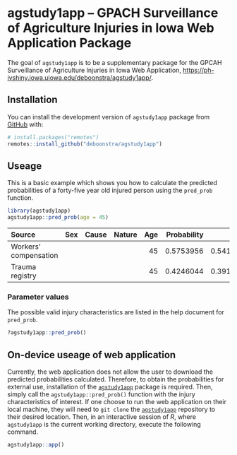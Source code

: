 
<!-- README.md is generated from README.Rmd. Please edit that file -->

# agstudy1app – GPACH Surveillance of Agriculture Injuries in Iowa Web Application Package

The goal of `agstudy1app` is to be a supplementary package for the GPCAH
Surveillance of Agriculture Injuries in Iowa Web Application,
<https://ph-ivshiny.iowa.uiowa.edu/deboonstra/agstudy1app/>.

## Installation

You can install the development version of `agstudy1app` package from
[GitHub](https://github.com/deboonstra/agstudy1app/tree/main) with:

``` r
# install.packages("remotes")
remotes::install_github("deboonstra/agstudy1app")
```

## Useage

This is a basic example which shows you how to calculate the predicted
probabilities of a forty-five year old injured person using the
`pred_prob` function.

``` r
library(agstudy1app)
agstudy1app::pred_prob(age = 45)
```

| Source                | Sex | Cause | Nature | Age | Probability |        LB |        UB |
|:----------------------|:----|:------|:-------|----:|------------:|----------:|----------:|
| Workers’ compensation |     |       |        |  45 |   0.5753956 | 0.5411740 | 0.6089094 |
| Trauma registry       |     |       |        |  45 |   0.4246044 | 0.3910906 | 0.4588260 |

### Parameter values

The possible valid injury characteristics are listed in the help
document for `pred_prob`.

``` r
?agstudy1app::pred_prob()
```

## On-device useage of web application

Currently, the web application does not allow the user to download the
predicted probabilities calculated. Therefore, to obtain the
probabilities for external use, installation of the
[`agstudy1app`](https://github.com/deboonstra/agstudy1app) package is
required. Then, simply call the `agstudy1app::pred_prob()` function with
the injury characteristics of interest. If one choose to run the web
application on their local machine, they will need to `git clone` the
[`agstudy1app`](https://github.com/deboonstra/agstudy1app) repository to
their desired location. Then, in an interactive session of *R*, where
`agstudy1app` is the current working directory, execute the following
command.

``` r
agstudy1app::app()
```
